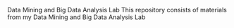 Data Mining and Big Data Analysis Lab
This repository consists of materials from my Data Mining and Big Data Analysis Lab
